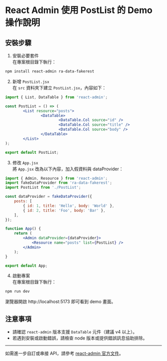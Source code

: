 # React Admin 使用 PostList 的 Demo 操作說明

## 安裝步驟

1. 安裝必要套件  
在專案根目錄下執行：
```powershell
npm install react-admin ra-data-fakerest
```

2. 新增 `PostList.jsx`  
在 `src` 資料夾下建立 `PostList.jsx`，內容如下：
```jsx
import { List, DataTable } from 'react-admin';

const PostList = () => (
		<List resource="posts">
				<DataTable>
						<DataTable.Col source="id" />
						<DataTable.Col source="title" />
						<DataTable.Col source="body" />
				</DataTable>
		</List>
);

export default PostList;
```

3. 修改 `App.jsx`  
將 `App.jsx` 改為以下內容，加入假資料與 dataProvider：
```jsx
import { Admin, Resource } from 'react-admin';
import fakeDataProvider from 'ra-data-fakerest';
import PostList from './PostList';

const dataProvider = fakeDataProvider({
	posts: [
		{ id: 1, title: 'Hello', body: 'World' },
		{ id: 2, title: 'Foo', body: 'Bar' },
	],
});

function App() {
	return (
		<Admin dataProvider={dataProvider}>
			<Resource name="posts" list={PostList} />
		</Admin>
	);
}

export default App;
```

4. 啟動專案  
在專案根目錄下執行：
```powershell
npm run dev
```
瀏覽器開啟 http://localhost:5173 即可看到 demo 畫面。

## 注意事項

- 請確認 `react-admin` 版本支援 `DataTable` 元件（建議 v4 以上）。
- 若遇到安裝或啟動錯誤，請檢查 node 版本或提供錯誤訊息協助排除。

---

如需進一步自訂或串接 API，請參考 [react-admin 官方文件](https://marmelab.com/react-admin/)。